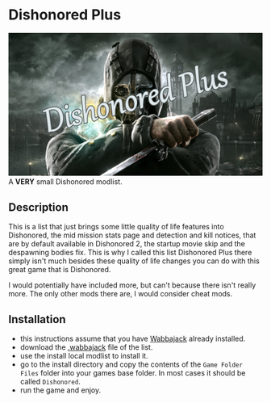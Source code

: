 # Dishonored Plus

![Dishonored Plus](./assets/images/Dishonored_Plus.png)
A **VERY** small Dishonored modlist.

## Description

This is a list that just brings some little quality of life features into Dishonored, the mid mission stats page and detection and kill notices, that are by default available in Dishonored 2, the startup movie skip and the despawning bodies fix. This is why I called this list Dishonored Plus there simply isn't much besides these quality of life changes you can do with this great game that is Dishonored.

I would potentially have included more, but can't because there isn't really more.
The only other mods there are, I would consider cheat mods.

## Installation

- this instructions assume that you have [Wabbajack](https://www.wabbajack.org/#/) already installed.
- download the [.wabbajack](https://github.com/EzioTheDeadPoet/Dishonored-Plus/releases/download/1.0/Dishonored.Plus.wabbajack) file of the list.
- use the install local modlist to install it.
- go to the install directory and copy the contents of the `Game Folder Files` folder into your games base folder. In most cases it should be called `Dishonored`.
- run the game and enjoy.
